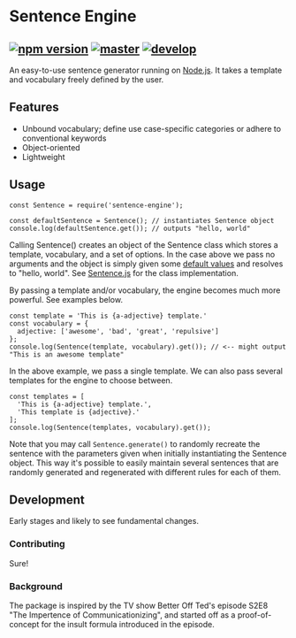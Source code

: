 # Sentence Engine
[![npm version](https://badge.fury.io/js/sentence-engine.svg)](https://badge.fury.io/js/sentence-engine)
[![master](https://github.com/sindrekjr/sentence-engine/workflows/master/badge.svg?branch=master)](https://github.com/sindrekjr/sentence-engine/actions)
[![develop](https://github.com/sindrekjr/sentence-engine/workflows/develop/badge.svg?branch=develop)](https://github.com/sindrekjr/sentence-engine/actions)
-
An easy-to-use sentence generator running on [Node.js](https://nodejs.org/). It takes a template and vocabulary freely defined by the user. 

## Features
* Unbound vocabulary; define use case-specific categories or adhere to conventional keywords
* Object-oriented
* Lightweight

## Usage
```
const Sentence = require('sentence-engine');

const defaultSentence = Sentence(); // instantiates Sentence object
console.log(defaultSentence.get()); // outputs "hello, world"
```
Calling Sentence() creates an object of the Sentence class which stores a template, vocabulary, and a set of options. In the case above we pass no arguments and the object is simply given some [default values](./src/defaults) and resolves to "hello, world". See [Sentence.js](./src/sentence/Sentence.js) for the class implementation.

By passing a template and/or vocabulary, the engine becomes much more powerful. See examples below.

```
const template = 'This is {a-adjective} template.'
const vocabulary = {
  adjective: ['awesome', 'bad', 'great', 'repulsive']
};
console.log(Sentence(template, vocabulary).get()); // <-- might output "This is an awesome template"
```
In the above example, we pass a single template. We can also pass several templates for the engine to choose between.
```
const templates = [
  'This is {a-adjective} template.',
  'This template is {adjective}.'
];
console.log(Sentence(templates, vocabulary).get());
```

Note that you may call `Sentence.generate()` to randomly recreate the sentence with the parameters given when initially instantiating the Sentence object. This way it's possible to easily maintain several sentences that are randomly generated and regenerated with different rules for each of them. 

## Development
Early stages and likely to see fundamental changes. 

### Contributing
Sure!

### Background
The package is inspired by the TV show Better Off Ted's episode S2E8 "The Impertence of Communicationizing", and started off as a proof-of-concept for the insult formula introduced in the episode. 
